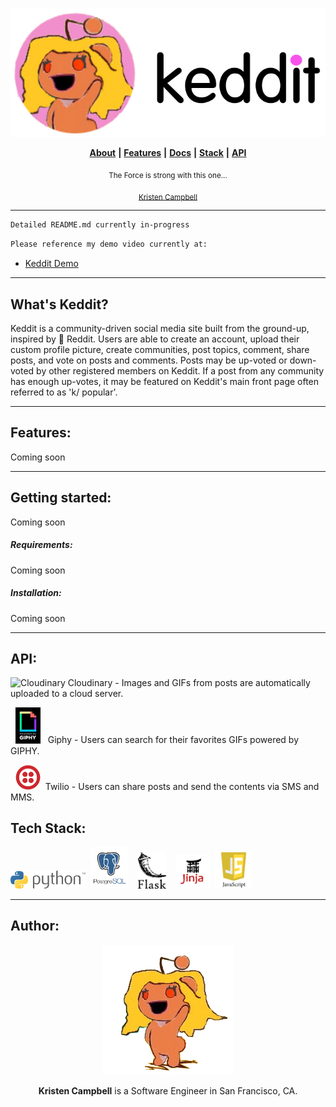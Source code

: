 <p align="center">
  <img src="static/images/keddit_logo_image_dark.svg" width="550" title="Keddit">
</p>

<p align="center">
  <a href="#author"> <b>About</b></a> <b>|</b> 
  <a href="#features"> <b>Features</b></a> <b>|</b> 
  <a href="#getting-started"> <b>Docs</b></a> <b>|</b>
  <a href="#tech-stack"> <b>Stack</b></a> <b>|</b> 
  <a href="#api"> <b>API</b></a> 
</p>


<p align="center">
  <sub>The Force is strong with this one...</sub>
</p>

<p align="center">
  <sub><a href="https://www.linkedin.com/in/kristencampbell">Kristen Campbell</a></sub>
</p>

----

```html
Detailed README.md currently in-progress
```
```html
Please reference my demo video currently at: 
```

* <a href="https://drive.google.com/open?id=1aR5mOqMz8OF7ECEa648PfNAlZBOfBZjt">Keddit Demo</a>


___________________________________

## What's Keddit?

Keddit is a community-driven social media site built from the ground-up, inspired by &#x1F53C; Reddit. Users are able to create an account, upload their custom profile picture, create communities, post topics, comment, share posts, and vote on posts and comments. Posts may be up-voted or down-voted by other registered members on Keddit. If a post from any community has enough up-votes, it may be featured on Keddit's main front page often referred to as 'k/ popular'.



---

## Features:

Coming soon

---

## Getting started:
Coming soon

##### Requirements:
Coming soon

##### Installation:
Coming soon

---

## API:

<p>
  <img src="https://res.cloudinary.com/cloudinary/image/upload/c_scale,w_200/v1/logo/for_white_bg/cloudinary_icon_for_white_bg.png"       width="60" title="Cloudinary">
  Cloudinary - Images and GIFs from posts are automatically uploaded to a cloud server.
</p>


<p>&nbsp;
  <img src="static/images/giphybadge.gif" width="40" title="GIPHY">&nbsp;&nbsp;
  Giphy - Users can search for their favorites GIFs powered by GIPHY.
</p>


<p>&nbsp;
  <img src="static/images/twilio-vector-logo.png" width="40" title="Twilio">&nbsp;
  Twilio - Users can share posts and send the contents via SMS and MMS.
</p>






## Tech Stack:
<p>
  <img class="tech-stack-python" src="static/images/Python.png" width="120">&nbsp;
  <img class="tech-stack-psql" src="static/images/psql.png" width="60">&nbsp;&nbsp;&nbsp;
  <img class="tech-stack-flask" src="static/images/flask.png" width="45">&nbsp;&nbsp;&nbsp;
  <img class="tech-stack-jinja" src="static/images/jinja2.png" width="55">&nbsp;
  <img class="tech-stack-js" src="static/images/jslogo.png" width="60">&nbsp;
</p>
  
  ----
## Author:

<p align="center">
  <img src="static/images/kristen_snoo.PNG">
</p>
<p align="center"><b>Kristen Campbell</b> is a Software Engineer in San Francisco, CA.</p>
